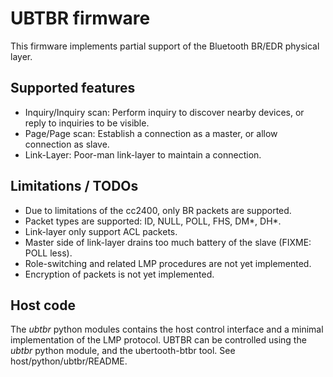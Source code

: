 # UBTBR firmware

This firmware implements partial support of the Bluetooth BR/EDR physical layer.

## Supported features

- Inquiry/Inquiry scan: Perform inquiry to discover nearby devices, or reply to inquiries to be visible.
- Page/Page scan: Establish a connection as a master, or allow connection as slave.
- Link-Layer: Poor-man link-layer to maintain a connection.

## Limitations / TODOs
- Due to limitations of the cc2400, only BR packets are supported.
- Packet types are supported: ID, NULL, POLL, FHS, DM*, DH*.
- Link-layer only support ACL packets.
- Master side of link-layer drains too much battery of the slave (FIXME: POLL less).
- Role-switching and related LMP procedures are not yet implemented.
- Encryption of packets is not yet implemented.

## Host code
The *ubtbr* python modules contains the host control interface and a minimal implementation of the LMP protocol. 
UBTBR can be controlled using the *ubtbr* python module, and the ubertooth-btbr tool.
See host/python/ubtbr/README.
